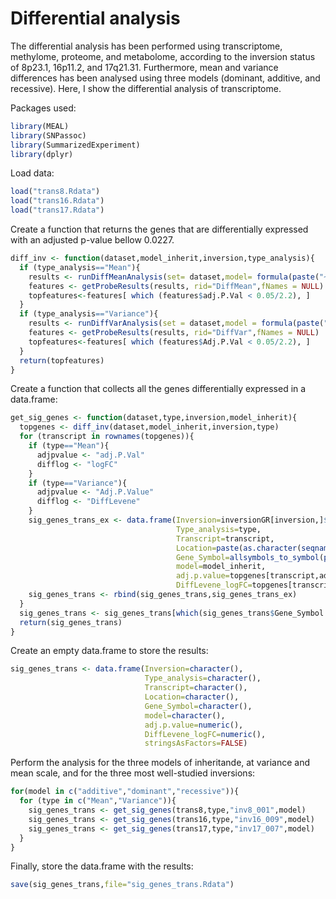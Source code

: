 ﻿
# Differential analysis

The differential analysis has been performed using transcriptome, methylome, proteome, and metabolome, according to the inversion status of 8p23.1, 16p11.2, and 17q21.31. Furthermore, mean and variance differences has been analysed using three models (dominant, additive, and recessive). 
Here, I show the differential analysis of transcriptome.

Packages used:
```r
library(MEAL)
library(SNPassoc)
library(SummarizedExperiment)
library(dplyr)
```
Load data:
```r
load("trans8.Rdata")
load("trans16.Rdata")
load("trans17.Rdata")
```

Create a function that returns the genes that are differentially expressed with an adjusted p-value bellow 0.0227. 
```r 
diff_inv <- function(dataset,model_inherit,inversion,type_analysis){
  if (type_analysis=="Mean"){
    results <- runDiffMeanAnalysis(set= dataset,model= formula(paste("~",model_inherit,"(",inversion,")+ sex + cohort"),sep=""))
    features <- getProbeResults(results, rid="DiffMean",fNames = NULL)
    topfeatures<-features[ which (features$adj.P.Val < 0.05/2.2), ]
  }
  if (type_analysis=="Variance"){
    results <- runDiffVarAnalysis(set = dataset,model = formula(paste("~",model_inherit,"(",inversion,")+ sex + cohort"),sep=""))
    features <- getProbeResults(results, rid="DiffVar",fNames = NULL)
    topfeatures<-features[ which (features$Adj.P.Val < 0.05/2.2), ]
  }
  return(topfeatures)
}
```
Create a function that collects all the genes differentially expressed in a data.frame:
```r
get_sig_genes <- function(dataset,type,inversion,model_inherit){
  topgenes <- diff_inv(dataset,model_inherit,inversion,type)
  for (transcript in rownames(topgenes)){
    if (type=="Mean"){
      adjpvalue <- "adj.P.Val"
      difflog <- "logFC"
    }
    if (type=="Variance"){
      adjpvalue <- "Adj.P.Value"
      difflog <- "DiffLevene"
    }
    sig_genes_trans_ex <- data.frame(Inversion=inversionGR[inversion,]$Cytogenetic.location,
                                     Type_analysis=type,
                                     Transcript=transcript,
                                     Location=paste(as.character(seqnames(dataset[transcript,])),":",as.character(start(dataset[transcript,])),"-",as.character(end(dataset[transcript,])),sep=""),
                                     Gene_Symbol=allsymbols_to_symbol(paste(rowData(dataset)[transcript,"GeneSymbolDB"],rowData(dataset)[transcript,"GeneSymbolDB2"],sep=";")),
                                     model=model_inherit,
                                     adj.p.value=topgenes[transcript,adjpvalue],
                                     DiffLevene_logFC=topgenes[transcript,difflog])
    sig_genes_trans <- rbind(sig_genes_trans,sig_genes_trans_ex)
  }
  sig_genes_trans <- sig_genes_trans[which(sig_genes_trans$Gene_Symbol!=""),]
  return(sig_genes_trans)
}
```
Create an empty data.frame to store the results:
```r
sig_genes_trans <- data.frame(Inversion=character(),
                              Type_analysis=character(),
                              Transcript=character(),
                              Location=character(),
                              Gene_Symbol=character(),
                              model=character(),
                              adj.p.value=numeric(),
                              DiffLevene_logFC=numeric(),
                              stringsAsFactors=FALSE)
```
Perform the analysis for the three models of inheritande, at variance and mean scale, and for the three most well-studied inversions:
```r
for(model in c("additive","dominant","recessive")){
  for (type in c("Mean","Variance")){
    sig_genes_trans <- get_sig_genes(trans8,type,"inv8_001",model)
    sig_genes_trans <- get_sig_genes(trans16,type,"inv16_009",model)
    sig_genes_trans <- get_sig_genes(trans17,type,"inv17_007",model)
  }
}
```
Finally, store the data.frame with the results:
```r
save(sig_genes_trans,file="sig_genes_trans.Rdata")
```
